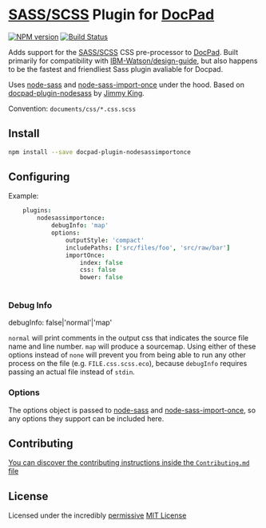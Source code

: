 # [SASS/SCSS](http://sass-lang.com/) Plugin for [DocPad](https://docpad.org)

[![NPM version](https://badge.fury.io/js/docpad-plugin-nodesassimportonce.png)](https://npmjs.org/package/docpad-plugin-nodesassimportonce "View this project on NPM")
[![Build Status](https://travis-ci.org/nfriedly/docpad-plugin-nodesassimportonce.png?branch=master)](https://travis-ci.org/nfriedly/docpad-plugin-nodesassimportonce)

Adds support for the [SASS/SCSS](http://sass-lang.com/) CSS pre-processor to [DocPad](https://docpad.org). Built primarily for compatibility with [IBM-Watson/design-guide](https://github.com/IBM-Watson/design-guide), but also happens to be the fastest and friendliest Sass plugin avaliable for Docpad.

Uses [node-sass](https://www.npmjs.com/package/node-sass) and [node-sass-import-once](https://www.npmjs.com/package/node-sass-import-once) under the hood. Based on [docpad-plugin-nodesass](https://www.npmjs.com/package/docpad-plugin-nodesass) by [Jimmy King](https://github.com/jking90). 

Convention:  `documents/css/*.css.scss`

## Install

```bash
npm install --save docpad-plugin-nodesassimportonce
```

## Configuring

Example:

```coffee
    plugins:
        nodesassimportonce:
            debugInfo: 'map'
            options:
                outputStyle: 'compact'
                includePaths: ['src/files/foo', 'src/raw/bar']
                importOnce: 
                    index: false
                    css: false
                    bower: false
			    
```

### Debug Info

debugInfo: false|'normal'|'map'

`normal` will print comments in the output css that indicates the source file name and line number. `map` will produce a sourcemap. Using either of these options instead of `none` will prevent you from being able to run any other process on the file (e.g. `FILE.css.scss.eco`), because `debugInfo` requires passing an actual file instead of `stdin`.


### Options

The options object is passed to [node-sass](https://github.com/sass/node-sass#options) and [node-sass-import-once](https://github.com/at-import/node-sass-import-once#usage), so any options they support can be included here.


## Contributing
[You can discover the contributing instructions inside the `Contributing.md` file](https://github.com/nfriedly/docpad-plugin-nodesassimportonce/blob/master/Contributing.md)


## License
Licensed under the incredibly [permissive](http://en.wikipedia.org/wiki/Permissive_free_software_licence) [MIT License](http://creativecommons.org/licenses/MIT/)
